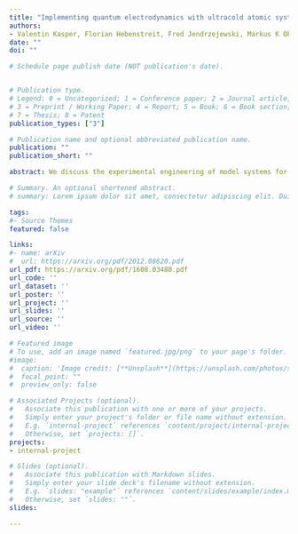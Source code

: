 ```yaml
---
title: "Implementing quantum electrodynamics with ultracold atomic systems"
authors:
- Valentin Kasper, Florian Hebenstreit, Fred Jendrzejewski, Markus K Oberthaler, Juergen Berges
date: ""
doi: ""

# Schedule page publish date (NOT publication's date).


# Publication type.
# Legend: 0 = Uncategorized; 1 = Conference paper; 2 = Journal article;
# 3 = Preprint / Working Paper; 4 = Report; 5 = Book; 6 = Book section;
# 7 = Thesis; 8 = Patent
publication_types: ["3"]

# Publication name and optional abbreviated publication name.
publication: ""
publication_short: ""

abstract: We discuss the experimental engineering of model systems for the description of QED in one spatial dimension via a mixture of bosonic $^{23}$Na and fermionic $^6$Li atoms. The local gauge symmetry is realized in an optical superlattice, using heteronuclear boson-fermion spin-changing interactions which preserve the total spin in every local collision. We consider a large number of bosons residing in the coherent state of a Bose-Einstein condensate on each link between the fermion lattice sites, such that the behavior of lattice QED in the continuum limit can be recovered. The discussion about the range of possible experimental parameters builds, in particular, upon experiences with related setups of fermions interacting with coherent samples of bosonic atoms. We determine the atomic system's parameters required for the description of fundamental QED processes, such as Schwinger pair production and string breaking. This is achieved by benchmark calculations of the atomic system and of QED itself using functional integral techniques. Our results demonstrate that the dynamics of one-dimensional QED may be realized with ultracold atoms using state-of-the-art experimental resources. The experimental setup proposed may provide a unique access to longstanding open questions for which classical computational methods are no longer applicable.

# Summary. An optional shortened abstract.
# summary: Lorem ipsum dolor sit amet, consectetur adipiscing elit. Duis posuere tellus ac convallis placerat. Proin tincidunt magna sed ex sollicitudin condimentum.

tags:
#- Source Themes
featured: false

links:
#- name: arXiv
#  url: https://arxiv.org/pdf/2012.08620.pdf 
url_pdf: https://arxiv.org/pdf/1608.03480.pdf
url_code: ''
url_dataset: ''
url_poster: ''
url_project: ''
url_slides: ''
url_source: ''
url_video: ''

# Featured image
# To use, add an image named `featured.jpg/png` to your page's folder. 
#image:
#  caption: 'Image credit: [**Unsplash**](https://unsplash.com/photos/s9CC2SKySJM)'
#  focal_point: ""
#  preview_only: false

# Associated Projects (optional).
#   Associate this publication with one or more of your projects.
#   Simply enter your project's folder or file name without extension.
#   E.g. `internal-project` references `content/project/internal-project/index.md`.
#   Otherwise, set `projects: []`.
projects:
- internal-project

# Slides (optional).
#   Associate this publication with Markdown slides.
#   Simply enter your slide deck's filename without extension.
#   E.g. `slides: "example"` references `content/slides/example/index.md`.
#   Otherwise, set `slides: ""`.
slides:

---
```



